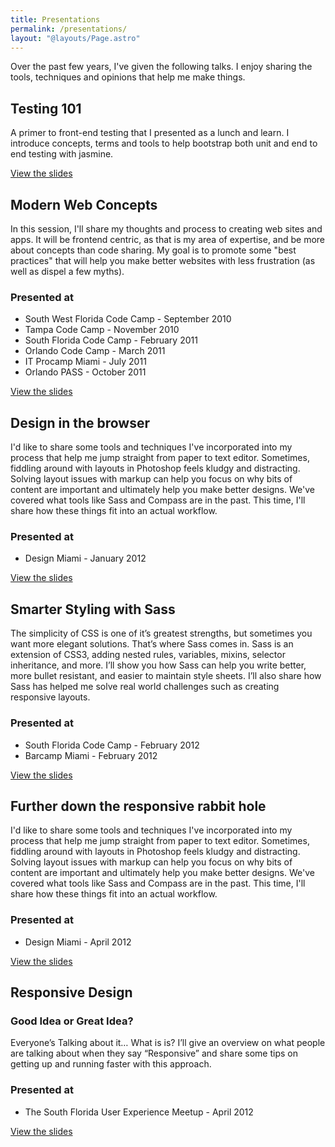 ```yaml
---
title: Presentations
permalink: /presentations/
layout: "@layouts/Page.astro"
---
```


Over the past few years, I've given the following talks. I enjoy sharing the tools, techniques and opinions that help me make things.

## Testing 101

A primer to front-end testing that I presented as a lunch and learn. I introduce concepts, terms and tools to help bootstrap both unit and end to end testing with jasmine.

[View the slides](http://gistdeck.github.io/RyanParsley/e9733f8d472ae7778346#1)

## Modern Web Concepts

In this session, I'll share my thoughts and process to creating web sites and apps. It will be frontend centric, as that is my area of expertise, and be more about concepts than code sharing. My goal is to promote some "best practices" that will help you make better websites with less frustration (as well as dispel a few myths).

### Presented at

- South West Florida Code Camp - September 2010
- Tampa Code Camp - November 2010
- South Florida Code Camp - February 2011
- Orlando Code Camp - March 2011
- IT Procamp Miami - July 2011
- Orlando PASS - October 2011

[View the slides](http://www.slideshare.net/RyanParsley/modern-web-concepts-compressed)

## Design in the browser

I'd like to share some tools and techniques I've incorporated into my process that help me jump straight from paper to text editor. Sometimes, fiddling around with layouts in Photoshop feels kludgy and distracting. Solving layout issues with markup can help you focus on why bits of content are important and ultimately help you make better designs. We've covered what tools like Sass and Compass are in the past. This time, I'll share how these things fit into an actual workflow.

### Presented at

- Design Miami - January 2012

[View the slides](http://ryanparsley.github.com/Design-in-the-browser/designInTheBrowser/)

## Smarter Styling with Sass

The simplicity of CSS is one of it’s greatest strengths, but sometimes you want more elegant solutions. That’s where Sass comes in. Sass is an extension of CSS3, adding nested rules, variables, mixins, selector inheritance, and more. I’ll show you how Sass can help you write better, more bullet resistant, and easier to maintain style sheets. I’ll also share how Sass has helped me solve real world challenges such as creating responsive layouts.

### Presented at

- South Florida Code Camp - February 2012
- Barcamp Miami - February 2012

[View the slides](http://ssws.ryanparsley.com)

## Further down the responsive rabbit hole

I'd like to share some tools and techniques I've incorporated into my process that help me jump straight from paper to text editor. Sometimes, fiddling around with layouts in Photoshop feels kludgy and distracting. Solving layout issues with markup can help you focus on why bits of content are important and ultimately help you make better designs. We've covered what tools like Sass and Compass are in the past. This time, I'll share how these things fit into an actual workflow.

### Presented at

- Design Miami - April 2012

[View the slides](http://rrh.ryanparsley.com)

## Responsive Design

### Good Idea or Great Idea?

Everyone’s Talking about it… What is is?
I’ll give an overview on what people are talking about when they say “Responsive” and share some tips on getting up and running faster with this approach.

### Presented at

- The South Florida User Experience Meetup - April 2012

[View the slides](http://rdgg.ryanparsley.com)
